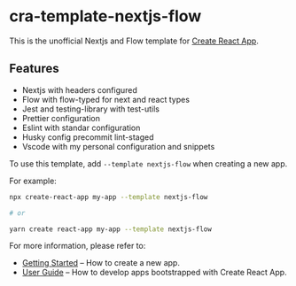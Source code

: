 # cra-template-nextjs-flow

This is the unofficial Nextjs and Flow template for [Create React App](https://github.com/facebook/create-react-app).

## Features

- Nextjs with headers configured
- Flow with flow-typed for next and react types
- Jest and testing-library with test-utils
- Prettier configuration
- Eslint with standar configuration
- Husky config precommit lint-staged
- Vscode with my personal configuration and snippets

To use this template, add `--template nextjs-flow` when creating a new app.

For example:

```sh
npx create-react-app my-app --template nextjs-flow

# or

yarn create react-app my-app --template nextjs-flow
```

For more information, please refer to:

- [Getting Started](https://create-react-app.dev/docs/getting-started) – How to create a new app.
- [User Guide](https://create-react-app.dev) – How to develop apps bootstrapped with Create React App.
